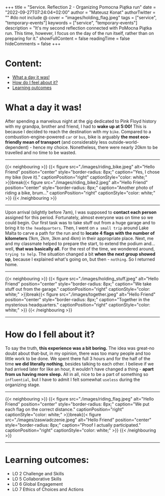 +++
title = "Service. Reflection 2 - Organizing Pomocna Piątka run"
date = "2022-09-27T07:24:04+02:00"
author = "Mateusz Konat"
authorTwitter = "" #do not include @
cover = "images/holding_flag.jpeg"
tags = ["service", "temporary-events"]
keywords = ["service", "temporary-events"]
description = "It's my second reflection connected with PoMocna Piątka run. This time, however, I focus on the day of the run itself, rather than on preparing for it."
showFullContent = false
readingTime = false
hideComments = false
+++

# Content:
- [What a day it was!](#what-a-day-it-was)
- [How do I feel about it?](#how-do-i-fell-about-it)
- [Learning outcomes](#learning-outcomes)

# What a day it was!
After spending a marvelous night at the gig dedicated to Pink Floyd history with my grandpa, brother and friend, I had to **wake up at 5:00!** This is because I decided to reach the destination with my `bike`. Compared to a combustion-engine-powered `car` or `bus`, bike is arguably **the most eco-friendly mean of transport** (and considerably less outside-world-dependent) - hence my choice. Nonetheless, there were nearly 20km to be travelled and no time to be wasted.

***
{{< neighbouring >}}
{{< figure src="./images/riding_bike.jpeg" alt="Hello Friend" position="center" style="border-radius: 8px;" caption="Yes, I chose my bike (love it)." captionPosition="right" captionStyle="color: white;" >}}break{{< figure src="./images/riding_bike2.jpeg" alt="Hello Friend" position="center" style="border-radius: 8px;" caption="Another photo of riding a bike, brum..." captionPosition="right" captionStyle="color: white;" >}}
{{< /neighbouring >}}
***

Upon arrival (slightly before 7am), I was supposed to **contact each person** assigned for this period. Fortunately, almost everyone was on time so we could begin. Our first task was to take stuff out from a huge garage and to bring it to `the headquarters`. Then, I went on `a small trip` around Lake Malta to carve a path for the run and to **locate 4 flags with the number of kilometers** (1km, 2km, 3km and 4km) in their appropriate place. Next, me and my classmate helped to prepare the start, to extend the podium and... well, **that was basically all.** For the rest of the time, we wondered around, `trying to help`. The situation changed a bit **when the next group showed up**, because I explained what's going on, but then - `nothing`. So I returned home.

***
{{< neighbouring >}}
{{< figure src="./images/holding_stuff.jpeg" alt="Hello Friend" position="center" style="border-radius: 8px;" caption="We take stuff out from the garage." captionPosition="right" captionStyle="color: white;" >}}break{{< figure src="./images/together.jpeg" alt="Hello Friend" position="center" style="border-radius: 8px;" caption="Together in the mysterious headquarters." captionPosition="right" captionStyle="color: white;" >}}
{{< /neighbouring >}}
***

# How do I fell about it?
To say the truth, **this experience was a bit boring.** The idea was great-no doubt about that-but, in my opinion, there was too many people and too little work to be done. We spent there full 3 hours and for the half of the time **we did literally nothing**, besides talking to each other. I believe if we had arrived later for like an hour, it wouldn't have changed a thing - **apart from us having more sleep.** All in all, nice to be a part of something so `influential`, but I have to admit I felt somewhat `useless` during the organizing stage.

***
{{< neighbouring >}}
{{< figure src="./images/riding_flag.jpeg" alt="Hello Friend" position="center" style="border-radius: 8px;" caption="We put each flag on the correct distance." captionPosition="right" captionStyle="color: white;" >}}break{{< figure src="./images/zaswiadczenie.jpeg" alt="Hello Friend" position="center" style="border-radius: 8px;" caption="Proof I actually participated." captionPosition="right" captionStyle="color: white;" >}}
{{< /neighbouring >}}
***

# Learning outcomes:
- LO 2 Challenge and Skills
- LO 5 Collaborative Skills
- LO 6 Global Engagement
- LO 7 Ethics of Choices and Actions
